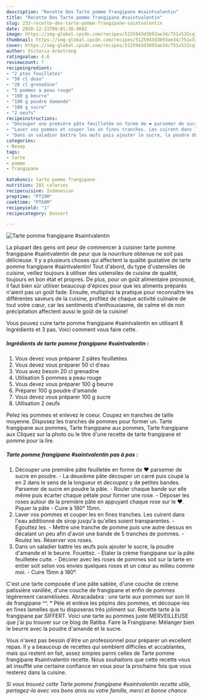 ```yaml
---
description: "Recette Des Tarte pomme frangipane #saintvalentin"
title: "Recette Des Tarte pomme frangipane #saintvalentin"
slug: 233-recette-des-tarte-pomme-frangipane-saintvalentin
date: 2020-12-21T08:01:38.868Z
image: https://img-global.cpcdn.com/recipes/5125943d3693ae34/751x532cq70/tarte-pomme-frangipane-saintvalentin-photo-principale-de-la-recette.jpg
thumbnail: https://img-global.cpcdn.com/recipes/5125943d3693ae34/751x532cq70/tarte-pomme-frangipane-saintvalentin-photo-principale-de-la-recette.jpg
cover: https://img-global.cpcdn.com/recipes/5125943d3693ae34/751x532cq70/tarte-pomme-frangipane-saintvalentin-photo-principale-de-la-recette.jpg
author: Victoria Armstrong
ratingvalue: 4.6
reviewcount: 7
recipeingredient:
- "2 ptes feuilletes"
- "50 cl deau"
- "20 cl grenadine"
- "5 pommes a peau rouge"
- "100 g beurre"
- "100 g poudre damande"
- "100 g sucre"
- "2 oeufs"
recipeinstructions:
- "Découper une première pâte feuilletée en forme de ❤️ parsemer de sucre en poudre.  La deuxième pâte découper un carré puis coupé la en 2 dans le sens de la longueur et decoupez y de petites bandes. Parsemer de sucre en poudre la pâte.  Rouler chaque bande sur elle même puis écarter chaque pétale pour former une rose. Déposer les roses autour de la première pâte en appuyant chaque rose sur le ❤️. Piquer la pâte  Cuire à 180° 15mn."
- "Laver vos pommes et couper les en fines tranches. Les cuirent dans l&#39;eau additionné de sirop jusqu&#39;à qu&#39;elles soient transparentes. Égouttez les. Mettre une tranche de pomme puis une autre dessus en décalant un peu afin d&#39;avoir une bande de 5 tranches de pommes. Roulez les. Réserver vos roses."
- "Dans un saladier battre les œufs puis ajouter le sucre, la poudre d&#39;amande et le beurre. Fouettez. Etaler la crème frangipane sur la pâte feuilletée cuite. Décorer avec les roses de pommes soit sur la tarte en entier soit selon vos envies quelques roses et un cœur au milieu comme moi.  Cuire 15mn à 180°."
categories:
- Resep
tags:
- tarte
- pomme
- frangipane

katakunci: tarte pomme frangipane 
nutrition: 281 calories
recipecuisine: Indonesian
preptime: "PT19M"
cooktime: "PT60M"
recipeyield: "1"
recipecategory: Dessert

---
```



![Tarte pomme frangipane #saintvalentin](https://img-global.cpcdn.com/recipes/5125943d3693ae34/751x532cq70/tarte-pomme-frangipane-saintvalentin-photo-principale-de-la-recette.jpg)

La plupart des gens ont peur de commencer à cuisiner tarte pomme frangipane #saintvalentin de peur que la nourriture obtenue ne soit pas délicieuse. Il y a plusieurs choses qui affectent la qualité gustative de tarte pomme frangipane #saintvalentin! Tout d'abord, du type d'ustensiles de cuisine, veillez toujours à utiliser des ustensiles de cuisine de qualité, toujours en bon état et propres. De plus, pour un goût alimentaire prononcé, il faut bien sûr utiliser beaucoup d'épices pour que les aliments préparés n'aient pas un goût fade. Ensuite, multipliez la pratique pour reconnaître les différentes saveurs de la cuisine, profitez de chaque activité culinaire de tout votre cœur, car les sentiments d'enthousiasme, de calme et de non précipitation affectent aussi le goût de la cuisine!

<!--inarticleads1-->

Vous pouvez cuire tarte pomme frangipane #saintvalentin en utilisant 8 Ingrédients et 3 pas. Voici comment vous faire cette.

##### Ingrédients de tarte pomme frangipane #saintvalentin :

1. Vous devez vous préparer 2 pâtes feuilletées
1. Vous devez vous préparer 50 cl d&#39;eau
1. Vous avez besoin 20 cl grenadine
1. Utilisation 5 pommes a peau rouge
1. Vous devez vous préparer 100 g beurre
1. Préparer 100 g poudre d&#39;amande
1. Vous devez vous préparer 100 g sucre
1. Utilisation 2 oeufs


Pelez les pommes et enlevez le coeur. Coupez en tranches de taille moyenne. Disposez les tranches de pommes pour former un. Tarte frangipane aux pommes, Tarte frangipane aux pommes, Tarte frangipane aux Cliquez sur la photo ou le titre d&#39;une recette de tarte frangipane et pomme pour la lire. 

<!--inarticleads2-->

##### Tarte pomme frangipane #saintvalentin pas à pas :

1. Découper une première pâte feuilletée en forme de ❤️ parsemer de sucre en poudre.  - La deuxième pâte découper un carré puis coupé la en 2 dans le sens de la longueur et decoupez y de petites bandes. Parsemer de sucre en poudre la pâte.  - Rouler chaque bande sur elle même puis écarter chaque pétale pour former une rose. - Déposer les roses autour de la première pâte en appuyant chaque rose sur le ❤️. Piquer la pâte  - Cuire à 180° 15mn.
1. Laver vos pommes et couper les en fines tranches. Les cuirent dans l&#39;eau additionné de sirop jusqu&#39;à qu&#39;elles soient transparentes. - Égouttez les. - Mettre une tranche de pomme puis une autre dessus en décalant un peu afin d&#39;avoir une bande de 5 tranches de pommes. - Roulez les. Réserver vos roses.
1. Dans un saladier battre les œufs puis ajouter le sucre, la poudre d&#39;amande et le beurre. Fouettez. - Etaler la crème frangipane sur la pâte feuilletée cuite. - Décorer avec les roses de pommes soit sur la tarte en entier soit selon vos envies quelques roses et un cœur au milieu comme moi.  - Cuire 15mn à 180°.


C&#39;est une tarte composée d&#39;une pâte sablée, d&#39;une couche de crème patissière vanillée, d&#39;une couche de frangipane et enfin de pommes légèrement caramélisées. Abracadabra : une tarte aux pommes sur son lit de frangipane ^^. * Pèle et enlève les pépins des pommes, et découpe-les en fines lamelles que tu disposeras très joliment sur. Recette tarte à la frangipane par SIFFERT. Voici une tarte au pommes juste MERVEILLEUSE que j&#39;ai pu trouver sur ce blog de Ratiba. Faire la Frangipane: Mélanger bien le beurre avec la poudre d&#39;amande et le sucre. 

<!--inarticleads1-->

<p>
Vous n'avez pas besoin d'être un professionnel pour préparer un excellent repas. Il y a beaucoup de recettes qui semblent difficiles et accablantes, mais qui restent en fait, assez simples parmi celles de Tarte pomme frangipane #saintvalentin recette. Nous souhaitons que cette recette vous ait insufflé une certaine confiance en vous pour la prochaine fois que vous resterez dans la cuisine.
</p>

<p>
<i>Si vous trouvez cette Tarte pomme frangipane #saintvalentin recette utile, partagez-la avec vos bons amis ou votre famille, merci et bonne chance.</i>
</p>
